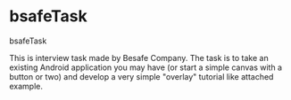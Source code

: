 # bsafeTask
bsafeTask


This is interview task made by Besafe Company.
The task is to take an existing Android application you may have (or start a simple canvas with a button or two) and develop a very simple "overlay" tutorial like attached example.


